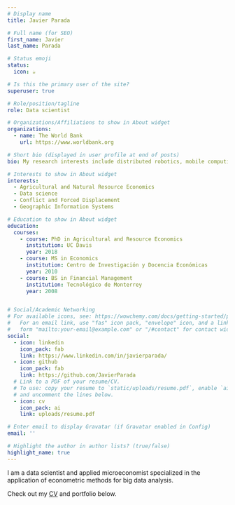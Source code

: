 ```yaml
---
# Display name
title: Javier Parada

# Full name (for SEO)
first_name: Javier
last_name: Parada

# Status emoji
status:
  icon: ☕️

# Is this the primary user of the site?
superuser: true

# Role/position/tagline
role: Data scientist

# Organizations/Affiliations to show in About widget
organizations:
  - name: The World Bank
    url: https://www.worldbank.org

# Short bio (displayed in user profile at end of posts)
bio: My research interests include distributed robotics, mobile computing and programmable matter.

# Interests to show in About widget
interests:
  - Agricultural and Natural Resource Economics
  - Data science
  - Conflict and Forced Displacement
  - Geographic Information Systems

# Education to show in About widget
education:
  courses:
    - course: PhD in Agricultural and Resource Economics
      institution: UC Davis
      year: 2018
    - course: MS in Economics
      institution: Centro de Investigación y Docencia Económicas
      year: 2010
    - course: BS in Financial Management
      institution: Tecnológico de Monterrey
      year: 2008


# Social/Academic Networking
# For available icons, see: https://wowchemy.com/docs/getting-started/page-builder/#icons
#   For an email link, use "fas" icon pack, "envelope" icon, and a link in the
#   form "mailto:your-email@example.com" or "/#contact" for contact widget.
social:
  - icon: linkedin
    icon_pack: fab
    link: https://www.linkedin.com/in/javierparada/
  - icon: github
    icon_pack: fab
    link: https://github.com/JavierParada
  # Link to a PDF of your resume/CV.
  # To use: copy your resume to `static/uploads/resume.pdf`, enable `ai` icons in `params.yaml`,
  # and uncomment the lines below.
  - icon: cv
    icon_pack: ai
    link: uploads/resume.pdf

# Enter email to display Gravatar (if Gravatar enabled in Config)
email: ''

# Highlight the author in author lists? (true/false)
highlight_name: true
---
```


I am a data scientist and applied microeconomist specialized in the application of econometric methods for big data analysis.

Check out my [CV](uploads/resume.pdf) and portfolio below.
